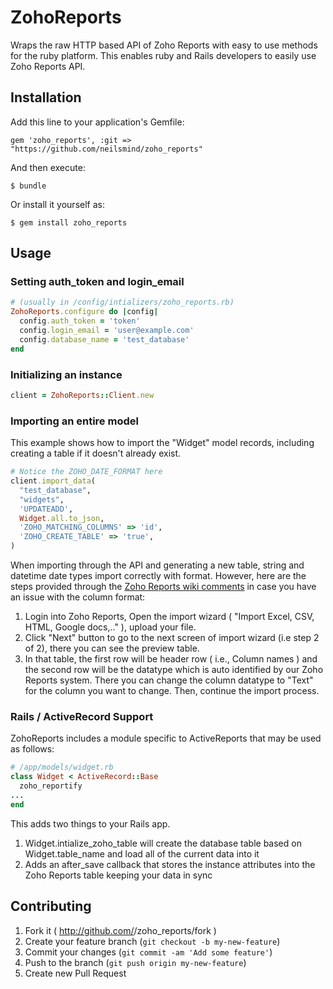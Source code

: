 # ZohoReports

Wraps the raw HTTP based API of Zoho Reports with easy to use methods for the ruby platform. This enables ruby and Rails developers to easily use Zoho Reports API.

## Installation

Add this line to your application's Gemfile:

    gem 'zoho_reports', :git => "https://github.com/neilsmind/zoho_reports"

And then execute:

    $ bundle

Or install it yourself as:

    $ gem install zoho_reports

## Usage

### Setting auth_token and login_email
```ruby
# (usually in /config/intializers/zoho_reports.rb)
ZohoReports.configure do |config|
  config.auth_token = 'token'
  config.login_email = 'user@example.com'
  config.database_name = 'test_database'
end
```

### Initializing an instance
```ruby
client = ZohoReports::Client.new
```

### Importing an entire model
This example shows how to import the "Widget" model records, including creating a table if it doesn't already exist. 

```ruby
# Notice the ZOHO_DATE_FORMAT here
client.import_data(
  "test_database", 
  "widgets", 
  'UPDATEADD', 
  Widget.all.to_json, 
  'ZOHO_MATCHING_COLUMNS' => 'id', 
  'ZOHO_CREATE_TABLE' => 'true', 
)

```

When importing through the API and generating a new table, string and datetime date types import correctly with format. However, here are the steps provided through the [Zoho Reports wiki comments](https://zohoreportsapi.wiki.zoho.com/importing-bulk-data.html) in case you have an issue with the column format:

1. Login into Zoho Reports, Open the import wizard ( "Import Excel, CSV, HTML, Google docs,.." ), upload your file.
2. Click "Next" button to go to the next screen of import wizard (i.e step 2 of 2), there you can see the preview table. 
3. In that table, the first row will be header row ( i.e., Column names ) and the second row will be the datatype which is auto identified by our Zoho Reports system. There you can change the column datatype to "Text" for the column you want to change. Then, continue the import process.

### Rails / ActiveRecord Support
ZohoReports includes a module specific to ActiveReports that may be used as follows:

```ruby
# /app/models/widget.rb
class Widget < ActiveRecord::Base
  zoho_reportify
...
end
```

This adds two things to your Rails app.
1. Widget.intialize_zoho_table will create the database table based on Widget.table_name and load all of the current data into it
2. Adds an after_save callback that stores the instance attributes into the Zoho Reports table keeping your data in sync

## Contributing

1. Fork it ( http://github.com/<my-github-username>/zoho_reports/fork )
2. Create your feature branch (`git checkout -b my-new-feature`)
3. Commit your changes (`git commit -am 'Add some feature'`)
4. Push to the branch (`git push origin my-new-feature`)
5. Create new Pull Request
